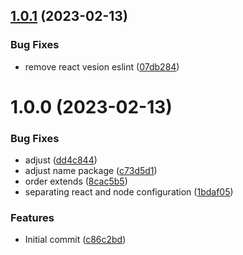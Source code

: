 ## [1.0.1](https://github.com/lucas-eduardo/eslint-configure/compare/v1.0.0...v1.0.1) (2023-02-13)


### Bug Fixes

* remove react vesion eslint ([07db284](https://github.com/lucas-eduardo/eslint-configure/commit/07db2841518e4a83f0f2079cbd2a366761aafddf))

# 1.0.0 (2023-02-13)


### Bug Fixes

* adjust ([dd4c844](https://github.com/lucas-eduardo/eslint-configure/commit/dd4c844df0f4ab7452e1098ee934a8ec896369b1))
* adjust name package ([c73d5d1](https://github.com/lucas-eduardo/eslint-configure/commit/c73d5d1d245d7bf362719b2c505801f43236950f))
* order extends ([8cac5b5](https://github.com/lucas-eduardo/eslint-configure/commit/8cac5b50ef16a0b59b93d35d808c3d0eab1986cc))
* separating react and node configuration ([1bdaf05](https://github.com/lucas-eduardo/eslint-configure/commit/1bdaf05562d6fc4641670b92bedf0339a2c5045d))


### Features

* Initial commit ([c86c2bd](https://github.com/lucas-eduardo/eslint-configure/commit/c86c2bdfd0d1cf53de593d66b55b0e31c17f0e1a))

